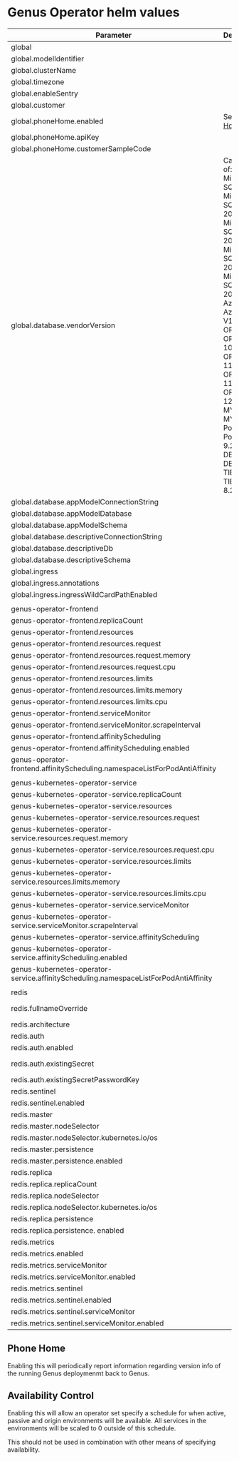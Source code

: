 # Genus Operator helm values

| Parameter                                                                            | Description | Default | 
|--                                                                                    |--|--|
| global                                                                               | | |
| global.modelIdentifier                                                               | | "" |
| global.clusterName                                                                   | | "" |
| global.timezone                                                                      | | "" |
| global.enableSentry                                                                  | | true |
| global.customer                                                                      | | "" |
| global.phoneHome.enabled                                                             | See [Phone Home](#phone-home) | false |
| global.phoneHome.apiKey                                                              | | "" |
| global.phoneHome.customerSampleCode                                                  | | "" |
| global.database.vendorVersion                                                        | Can be any of:<br/> Microsoft SQL Server <br/> Microsoft SQL Server 2008 R2<br/> Microsoft SQL Server 2012<br/> Microsoft SQL Server 2014<br/> Microsoft SQL Server 2016<br/> Azure SQL<br/> Azure SQL V12<br/> ORACLE<br/> ORACLE 10.0g<br/> ORACLE 11g<br/> ORACLE 11g R2<br/> ORACLE 12.1c<br/> MYSQL<br/> MYSQL 5.7<br/> PostgreSQL<br/> PostgreSQL 9.2<br/> DB2<br/> DB2 10.1<br/> TIBCO TDV<br/> TIBCO TDV 8.2.0 | "" |
| global.database.appModelConnectionString                                               | | "" |
| global.database.appModelDatabase                                                             | | "" |
| global.database.appModelSchema                                                         | | "" |
| global.database.descriptiveConnectionString                                          | | "" |
| global.database.descriptiveDb                                                        | | "" |
| global.database.descriptiveSchema                                                    | | "" |
| global.ingress                                                                       | | |
| global.ingress.annotations                                                           | | {} |
| global.ingress.ingressWildCardPathEnabled                                            | | false |
|                                                                                      | | |
| genus-operator-frontend                                                              | | |
| genus-operator-frontend.replicaCount                                                 | | 1 |
| genus-operator-frontend.resources                                                    | | |
| genus-operator-frontend.resources.request                                            | | |
| genus-operator-frontend.resources.request.memory                                     | | 50Mi |
| genus-operator-frontend.resources.request.cpu                                        | | 10m |
| genus-operator-frontend.resources.limits                                             | | |
| genus-operator-frontend.resources.limits.memory                                      | | 100Mi |
| genus-operator-frontend.resources.limits.cpu                                         | | 50m |
| genus-operator-frontend.serviceMonitor                                               | | |
| genus-operator-frontend.serviceMonitor.scrapeInterval                                | | 30s |
| genus-operator-frontend.affinityScheduling                                           | |  |
| genus-operator-frontend.affinityScheduling.enabled                                   | | false |
| genus-operator-frontend.affinityScheduling.namespaceListForPodAntiAffinity           | | [] |
|                                                                                      | | |
| genus-kubernetes-operator-service                                                    | | |
| genus-kubernetes-operator-service.replicaCount                                       | | 1 |
| genus-kubernetes-operator-service.resources                                          | | |
| genus-kubernetes-operator-service.resources.request                                  | | |
| genus-kubernetes-operator-service.resources.request.memory                           | | 50Mi |
| genus-kubernetes-operator-service.resources.request.cpu                              | | 10m |
| genus-kubernetes-operator-service.resources.limits                                   | | |
| genus-kubernetes-operator-service.resources.limits.memory                            | | 500Mi |
| genus-kubernetes-operator-service.resources.limits.cpu                               | | 200m |
| genus-kubernetes-operator-service.serviceMonitor                                     | | |
| genus-kubernetes-operator-service.serviceMonitor.scrapeInterval                      | | 30s |
| genus-kubernetes-operator-service.affinityScheduling                                 | | |
| genus-kubernetes-operator-service.affinityScheduling.enabled                         | | false |
| genus-kubernetes-operator-service.affinityScheduling.namespaceListForPodAntiAffinity | | [] |
|                                                                                      | | |
| redis                                                                                | | |
| redis.fullnameOverride                                                               | | operator-redis |
| redis.architecture                                                                   | | "replication" |
| redis.auth                                                                           | | |
| redis.auth.enabled                                                                   | | true |
| redis.auth.existingSecret                                                            | | "session-redis" |
| redis.auth.existingSecretPasswordKey                                                 | | "PASSWORD" |
| redis.sentinel                                                                       | | |
| redis.sentinel.enabled                                                               | | true |
| redis.master                                                                         | | |
| redis.master.nodeSelector                                                            | | |
| redis.master.nodeSelector.kubernetes.io/os                                           | | linux |
| redis.master.persistence                                                             | | |
| redis.master.persistence.enabled                                                     | | false |
| redis.replica                                                                        | | |
| redis.replica.replicaCount                                                           | | 1 |
| redis.replica.nodeSelector                                                           | | |
| redis.replica.nodeSelector.kubernetes.io/os                                          | | linux |
| redis.replica.persistence                                                            | | |
| redis.replica.persistence. enabled                                                   | | false |
| redis.metrics                                                                        | | |
| redis.metrics.enabled                                                                | | false |
| redis.metrics.serviceMonitor                                                         | |  |
| redis.metrics.serviceMonitor.enabled                                                 | | false |
| redis.metrics.sentinel                                                               | | |
| redis.metrics.sentinel.enabled                                                       | | false |
| redis.metrics.sentinel.serviceMonitor                                                | | |
| redis.metrics.sentinel.serviceMonitor.enabled                                        | | false |

## Phone Home
<a name="phone-home" ></a>

Enabling this will periodically report information regarding version info of the running Genus deploymenmt back to Genus.  


## Availability Control
<a name="availability-control" ></a>
Enabling this will allow an operator set specify a schedule for when active, passive and origin environments will be available. All services in the environments will be scaled to 0 outside of this schedule. 

This should not be used in combination with other means of specifying availability.
